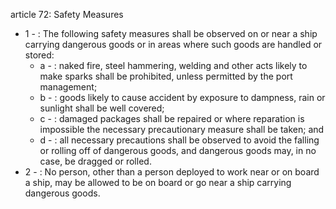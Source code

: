 article 72: Safety Measures

<ul>
			<li>1 - : The following safety measures shall be observed on or near a ship carrying dangerous goods or in areas where such goods are handled or stored: <ul>
						<li>a - : naked fire, steel hammering, welding and other acts likely to make sparks shall be prohibited, unless permitted by the port management; <ul>
						</ul></li>						<li>b - : goods likely to cause accident by exposure to dampness, rain or sunlight shall be well covered;<ul>
						</ul></li>						<li>c - : damaged packages shall be repaired or where reparation is impossible the necessary precautionary measure shall be taken; and <ul>
						</ul></li>						<li>d - : all necessary precautions shall be observed to avoid the falling or rolling off of dangerous goods, and dangerous goods may, in no case, be dragged or rolled. <ul>
						</ul></li>			</ul></li>			<li>2 - : No person, other than a person deployed to work near or on board a ship, may be allowed to be on board or go near a ship carrying dangerous goods. <ul>
			</ul></li></ul>
